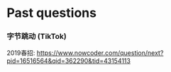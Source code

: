# Past questions

### 字节跳动 (TikTok)
2019春招: https://www.nowcoder.com/question/next?pid=16516564&qid=362290&tid=43154113 <br />

